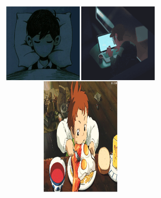 <p align="center">
  <img src="assets/sleep.gif" height="200" width="200" />
  <img src="assets/code.gif" height="200" width="200" />
  <img src="assets/eat.gif" height="300" width="200" />
</p>
